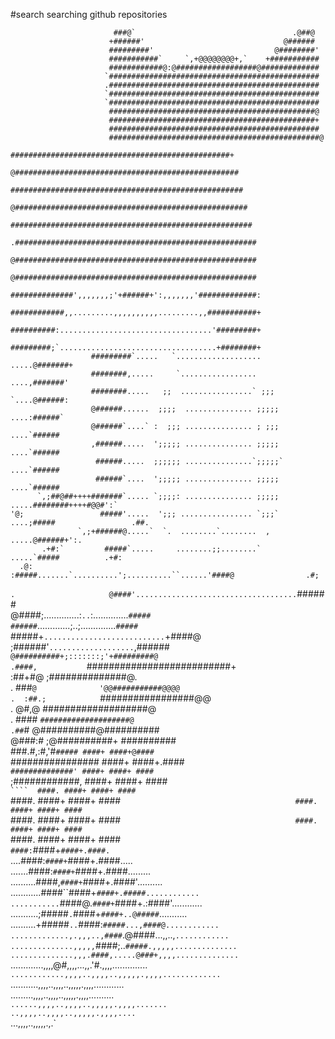 #search
searching github repositories
                                                                                                    
                                                                                                    
                           ###@`                                   .@##@                            
                          +######'                               @######                            
                          #########'                           @########'                           
                          ###########`     `,+@@@@@@@@+,`    +###########                           
                          ############@:@##################@#############                           
                         `###############################################                           
                         .###############################################                           
                         `###############################################                           
                         `###############################################                           
                          ##############################################@                           
                          ##############################################+                           
                          ###############################################                           
                          ###############################################@                          
                         #################################################+                         
                        @##################################################                         
                        ####################################################                        
                       @####################################################                        
                       ######################################################                       
                      .######################################################                       
                      @######################################################                       
                      @######################################################                       
                      ##############',,,,,,,;'+######+':,,,,,,,'#############:                      
                      ############,,.........,,,,,,,,,,.........,,###########+                      
                      ##########:..................................'#########+                      
                      #########;`...................................+########+                      
                      #########`.....   `...................    .....@#######+                      
                      ########,.....     `.................      ....,#######'                      
                      ########.....   ;;  ................` ;;;  `....@######:                      
                      @######......  ;;;;  ............... ;;;;;  ....:######`                      
                      @######`....` :  ;;; ............... ; ;;;  ....`######                       
                      ,######.....  ';;;;; ............... ;;;;;  ....`######                       
                       ######.....  ;;;;;; ...............`;;;;;` ....`######                       
                       ######`....  ';;;;; ............... ;;;;;  ....`######                       
          `,;##@##++++#######`..... `;;;;: ............... ;;;;;  .....########++++#@@#':`          
    '@;                 #####'.....  ';;; ................ `;;;`  ....;#####                 .##.   
                   `,;+######@.....`  `.  ........`........  ,   .....@######+':.                   
           .+#:`         #####`.....     ........;;........`    .....`#####          .+#:           
      .@:                :#####.......`..........';..........``......'####@                .#;      
   `.                     @####'....................................`#####                      #   
                           @####;..............:`..`:..............`#####                           
                            ######`.............;..;..............`#####                            
                             `#####+`...........................`+####@                             
                               ;######'``...................``,######`                              
                     `           `@##########+;:::::::;'+#########@                                 
                   .####,           `##########################+                                    
                    :##+#@                ;##############@.                                         
                    . ###`@              '@@###########@@@@                                         
                    .  :##.;            `#################@@                                        
                    .   @#,@            ###################@                                        
                    .    ####          `####################@                                       
                         .##`#         @##########@##########                                       
                          @###:#     ;@##########+ ##########                                       
                           ###.#,:#,'#`##### ####+ ####+@####                                       
                           `################ ####+ ####+.####`                                      
                             ##############' ####+ ####+ ####`                                      
                              ;############, ####+ ####+ ####`                                      
                                 ````  ####. ####+ ####+ ####`                                      
                                       ####. ####+ ####+ ####`                                      
                                       ####. ####+ ####+ ####`                                      
                                       ####. ####+ ####+ ####`                                      
                                       ####. ####+ ####+ ####`                                      
                                       ####. ####+ ####+ ####`                                      
                                       ####:`####+`####+.####.                                      
                                  `....####:`####+`####+.####.....`                                 
                               `.......####:`####+`####+.####.........                              
                             ..........####,`####+`####+.####'..........                            
                           ............####``####+`####+.#####............                          
                          ...........`####@.`####+`####+.:####'............                         
                         ...........;#####`.`####+`####+..@#####`...........                        
                         ..........+#####`..`####:`#####...,####@............                       
                        .............,.,,,..,####`.@####...,,..,`............                       
                        ..............,,,,,`####;..`#####.,,,,,..............                       
                         ..............,,,.####,.....@###+,,,,..............                        
                         `.............,,,,@#,,,,...,,.'#.,,,,..............                        
                          `............,,,,..,,,,..,,,,,.,,,,.............`                         
                            ...........,,,,..,,,,..,,,,,.,,,,............                           
                              .........,,,,..,,,,..,,,,,.,,,,..........                             
                                `......,,,,..,,,,..,,,,,.,,,,.......`                               
                                    `..,,,,..,,,,..,,,,,.,,,,....                                   
                                         `...,,,,..,,,,,.,.`                                        
                                                                                                    
                                                                                                    
